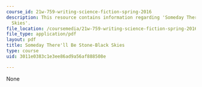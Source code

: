 ```yaml
---
course_id: 21w-759-writing-science-fiction-spring-2016
description: This resource contains information regarding 'Someday There'll Be Stone-Black
  Skies'.
file_location: /coursemedia/21w-759-writing-science-fiction-spring-2016/3011e0383c1e3ee86ad9a56af888508e_MIT21W_759S16_Someday.pdf
file_type: application/pdf
layout: pdf
title: Someday There'll Be Stone-Black Skies
type: course
uid: 3011e0383c1e3ee86ad9a56af888508e

---
```

None